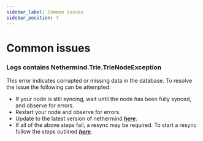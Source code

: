 ```yaml
---
sidebar_label: Common issues
sidebar_position: 7
---
```


# Common issues

### Logs contains **Nethermind.Trie.TrieNodeException** 
This error indicates corrupted or missing data in the database. To resolve the issue the following can be attempted: 
- If your node is still syncing, wait until the node has been fully synced, and observe for errors.
- Restart your node and observe for errors.
- Update to the latest version of nethermind ***[here](https://github.com/NethermindEth/nethermind/releases/latest)***.
- If all of the above steps fail, a resync may be required. To start a resync follow the steps outlined ***[here](https://docs.nethermind.io/fundamentals/sync/#resync-a-node-from-scratch)***.